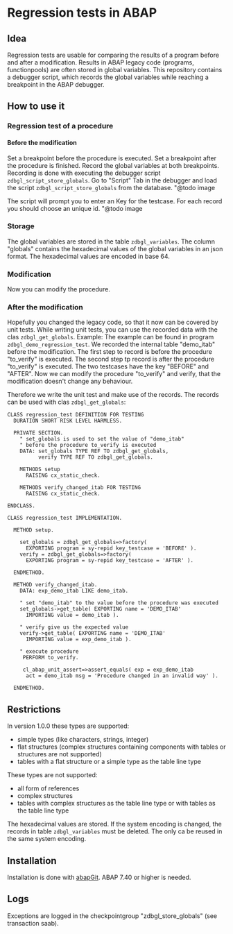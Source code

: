 # Regression tests in ABAP #

## Idea ##
Regression tests are usable for comparing the results of a program before and after a modification.
Results in ABAP legacy code (programs, functionpools) are often stored in global variables.
This repository contains a debugger script, which records the global variables while reaching a breakpoint
in the ABAP debugger.

## How to use it ##
### Regression test of a procedure ###
#### Before the modification ####
Set a breakpoint before the procedure is executed. Set a breakpoint after the procedure is finished.
Record the global variables at both breakpoints.
Recording is done with executing the debugger script ```zdbgl_script_store_globals```.
Go to "Script" Tab in the debugger and load the script ```zdbgl_script_store_globals``` from the database.
"@todo image

The script will prompt you to enter an Key for the testcase. For each record you should choose an unique id.
"@todo image

### Storage ###
The global variables are stored in the table ```zdbgl_variables```. The column "globals" 
contains the hexadecimal values of the global variables in an json format.
The hexadecimal values are encoded in base 64.

### Modification ###
Now you can modify the procedure.

### After the modification ###
Hopefully you changed the legacy code, so that it now can be covered by unit tests. While writing unit 
tests, you can use the recorded data with the clas ```zdbgl_get_globals```.
Example:
The example can be found in program ```zdbgl_demo_regression_test```.
We recorded the internal table "demo_itab" before the modification.
The first step to record is before the procedure "to_verify" is executed.
The second step tp record is after the procedure "to_verify" is executed. 
The two testcases have the key "BEFORE" and "AFTER".
Now we can modify the procedure "to_verify" and verify, that the
modification doesn't change any behaviour.

Therefore we write the unit test and make use of the records. The records can be used with clas ```zdbgl_get_globals```:
```ABAP
CLASS regression_test DEFINITION FOR TESTING
  DURATION SHORT RISK LEVEL HARMLESS.

  PRIVATE SECTION.
    " set_globals is used to set the value of "demo_itab"
    " before the procedure to_verify is executed
    DATA: set_globals TYPE REF TO zdbgl_get_globals,
          verify TYPE REF TO zdbgl_get_globals.

    METHODS setup
      RAISING cx_static_check.

    METHODS verify_changed_itab FOR TESTING
      RAISING cx_static_check.

ENDCLASS.

CLASS regression_test IMPLEMENTATION.

  METHOD setup.

    set_globals = zdbgl_get_globals=>factory(
      EXPORTING program = sy-repid key_testcase = 'BEFORE' ).
    verify = zdbgl_get_globals=>factory(
      EXPORTING program = sy-repid key_testcase = 'AFTER' ).

  ENDMETHOD.

  METHOD verify_changed_itab.
    DATA: exp_demo_itab LIKE demo_itab.

    " set "demo_itab" to the value before the procedure was executed
    set_globals->get_table( EXPORTING name = 'DEMO_ITAB'
      IMPORTING value = demo_itab ).

    " verify give us the expected value
    verify->get_table( EXPORTING name = 'DEMO_ITAB'
      IMPORTING value = exp_demo_itab ).

    " execute procedure
     PERFORM to_verify.

     cl_abap_unit_assert=>assert_equals( exp = exp_demo_itab
      act = demo_itab msg = 'Procedure changed in an invalid way' ).

  ENDMETHOD.
``` 

## Restrictions ##
In version 1.0.0 these types are supported:
* simple types (like characters, strings, integer)
* flat structures (complex structures containing components with tables or structures are not supported)
* tables with a flat structure or a simple type as the table line type

These types are not supported:
* all form of references
* complex structures
* tables with complex structures as the table line type or with tables as the table line type

The hexadecimal values are stored. If the system encoding is changed, the records in table ```zdbgl_variables``` must be deleted. The only ca be reused in the same system encoding.

## Installation ##
Installation is done with [abapGit](https://github.com/larshp/abapgit). ABAP 7.40 or higher is needed.

## Logs ##
Exceptions are logged in the checkpointgroup "zdbgl_store_globals" (see transaction saab).
